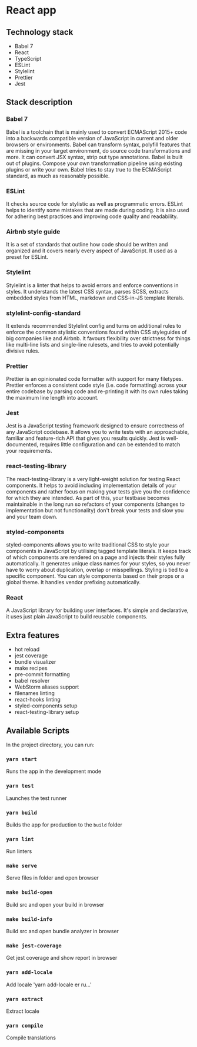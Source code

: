 # React app

## Technology stack

- Babel 7
- React
- TypeScript
- ESLint
- Stylelint
- Prettier
- Jest

## Stack description

### Babel 7

Babel is a toolchain that is mainly used to convert ECMAScript 2015+ code into a backwards compatible version of JavaScript in current and older browsers or environments. Babel can transform syntax, polyfill features that are missing in your target environment, do source code transformations and more. It can convert JSX syntax, strip out type annotations. Babel is built out of plugins. Compose your own transformation pipeline using existing plugins or write your own. Babel tries to stay true to the ECMAScript standard, as much as reasonably possible.

### ESLint

It checks source code for stylistic as well as programmatic errors. ESLint helps to identify some mistakes that are made during coding. It is also used for adhering best practices and improving code quality and readability.

### Airbnb style guide

It is a set of standards that outline how code should be written and organized and it covers nearly every aspect of JavaScript. It used as a preset for ESLint.

### Stylelint

Stylelint is a linter that helps to avoid errors and enforce conventions in styles. It understands the latest CSS syntax, parses SCSS, extracts embedded styles from HTML, markdown and CSS-in-JS template literals.

### stylelint-config-standard

It extends recommended Stylelint config and turns on additional rules to enforce the common stylistic conventions found within CSS styleguides of big companies like and Airbnb. It favours flexibility over strictness for things like multi-line lists and single-line rulesets, and tries to avoid potentially divisive rules.

### Prettier

Prettier is an opinionated code formatter with support for many filetypes. Prettier enforces a consistent code style (i.e. code formatting) across your entire codebase by parsing code and re-printing it with its own rules taking the maximum line length into account.

### Jest

Jest is a JavaScript testing framework designed to ensure correctness of any JavaScript codebase. It allows you to write tests with an approachable, familiar and feature-rich API that gives you results quickly. Jest is well-documented, requires little configuration and can be extended to match your requirements.

### react-testing-library

The react-testing-library is a very light-weight solution for testing React components. It helps to avoid including implementation details of your components and rather focus on making your tests give you the confidence for which they are intended. As part of this, your testbase becomes maintainable in the long run so refactors of your components (changes to implementation but not functionality) don't break your tests and slow you and your team down.

### styled-components

styled-components allows you to write traditional CSS to style your components in JavaScript by utilising tagged template literals. It keeps track of which components are rendered on a page and injects their styles fully automatically. It generates unique class names for your styles, so you never have to worry about duplication, overlap or misspellings. Styling is tied to a specific component. You can style components based on their props or a global theme. It handles vendor prefixing automatically.

### React

A JavaScript library for building user interfaces. It's simple and declarative, it uses just plain JavaScript to build reusable components.

## Extra features

- hot reload
- jest coverage
- bundle visualizer
- make recipes
- pre-commit formatting
- babel resolver
- WebStorm aliases support
- filenames linting
- react-hooks linting
- styled-components setup
- react-testing-library setup

## Available Scripts

In the project directory, you can run:

### `yarn start`

Runs the app in the development mode

### `yarn test`

Launches the test runner

### `yarn build`

Builds the app for production to the `build` folder

### `yarn lint`

Run linters

### `make serve`

Serve files in folder and open browser

### `make build-open`

Build src and open your build in browser

### `make build-info`

Build src and open bundle analyzer in browser

### `make jest-coverage`

Get jest coverage and show report in browser

### `yarn add-locale`
Add locale 'yarn add-locale er ru...'

### `yarn extract`
Extract locale

### `yarn compile`
Compile translations
